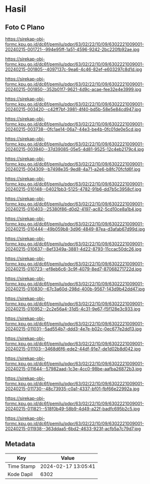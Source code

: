 # Hasil

## Foto C Plano

https://sirekap-obj-formc.kpu.go.id/dc6f/pemilu/pdpr/63/02/22/10/09/6302221009001-20240215-001721--994e95ff-1a51-4596-9242-2bc220fb92ae.jpg

https://sirekap-obj-formc.kpu.go.id/dc6f/pemilu/pdpr/63/02/22/10/09/6302221009001-20240215-001805--4097137c-9ea6-4c46-82ef-e603297c8d1d.jpg

https://sirekap-obj-formc.kpu.go.id/dc6f/pemilu/pdpr/63/02/22/10/09/6302221009001-20240215-001850--352b01f7-9621-4d9c-acae-fee32e4e3999.jpg

https://sirekap-obj-formc.kpu.go.id/dc6f/pemilu/pdpr/63/02/22/10/09/6302221009001-20240215-003420--c42ff7bf-3981-4f40-bd5b-58e5e84cd947.jpg

https://sirekap-obj-formc.kpu.go.id/dc6f/pemilu/pdpr/63/02/22/10/09/6302221009001-20240215-003738--0fc1ae14-06a7-44e3-be4b-0fc01de0e5cd.jpg

https://sirekap-obj-formc.kpu.go.id/dc6f/pemilu/pdpr/63/02/22/10/09/6302221009001-20240215-003940--37d39085-05e5-4d81-9525-12c4eb2179c4.jpg

https://sirekap-obj-formc.kpu.go.id/dc6f/pemilu/pdpr/63/02/22/10/09/6302221009001-20240215-004309--b7498e35-9ed8-4a71-a2e6-b8fc70fcfd6f.jpg

https://sirekap-obj-formc.kpu.go.id/dc6f/pemilu/pdpr/63/02/22/10/09/6302221009001-20240215-010148--04021bb3-5125-4782-91b6-dd7b5c3958cf.jpg

https://sirekap-obj-formc.kpu.go.id/dc6f/pemilu/pdpr/63/02/22/10/09/6302221009001-20240215-010403--25380f86-d0d2-4197-ac82-5cd10ce8a1b4.jpg

https://sirekap-obj-formc.kpu.go.id/dc6f/pemilu/pdpr/63/02/22/10/09/6302221009001-20240215-010444--49b059b8-3d96-4849-87ea-d3afab67d99d.jpg

https://sirekap-obj-formc.kpu.go.id/dc6f/pemilu/pdpr/63/02/22/10/09/6302221009001-20240215-010637--8ef3349a-3881-4d22-8793-11ccac50dc26.jpg

https://sirekap-obj-formc.kpu.go.id/dc6f/pemilu/pdpr/63/02/22/10/09/6302221009001-20240215-010723--ef8eb6c6-3c9f-4079-8ed7-87068271722d.jpg

https://sirekap-obj-formc.kpu.go.id/dc6f/pemilu/pdpr/63/02/22/10/09/6302221009001-20240215-010830--67c3a60d-298d-400b-9567-143d9b42dd47.jpg

https://sirekap-obj-formc.kpu.go.id/dc6f/pemilu/pdpr/63/02/22/10/09/6302221009001-20240215-010952--2c2e56a4-31d5-4c31-9e67-f5f128e3c933.jpg

https://sirekap-obj-formc.kpu.go.id/dc6f/pemilu/pdpr/63/02/22/10/09/6302221009001-20240215-011031--5ad554b7-ddd3-4e7e-b02c-0ec677e2dd13.jpg

https://sirekap-obj-formc.kpu.go.id/dc6f/pemilu/pdpr/63/02/22/10/09/6302221009001-20240215-011103--3468d6f6-ede2-44df-91e7-de1d02b8d042.jpg

https://sirekap-obj-formc.kpu.go.id/dc6f/pemilu/pdpr/63/02/22/10/09/6302221009001-20240215-011644--57982aad-1c3e-4cc0-98be-aafba26872b3.jpg

https://sirekap-obj-formc.kpu.go.id/dc6f/pemilu/pdpr/63/02/22/10/09/6302221009001-20240215-011730--48c73935-c0a1-4337-bf01-fbf66e22992a.jpg

https://sirekap-obj-formc.kpu.go.id/dc6f/pemilu/pdpr/63/02/22/10/09/6302221009001-20240215-011821--518f0b49-58b9-4d49-a22f-badfc695b2c5.jpg

https://sirekap-obj-formc.kpu.go.id/dc6f/pemilu/pdpr/63/02/22/10/09/6302221009001-20240215-011938--363ddaa5-6bd2-4633-923f-acfb5a7c79d7.jpg


## Metadata

| Key        | Value               |
| ---------- | ------------------- |
| Time Stamp | 2024-02-17 13:05:41 |
| Kode Dapil | 6302                |



